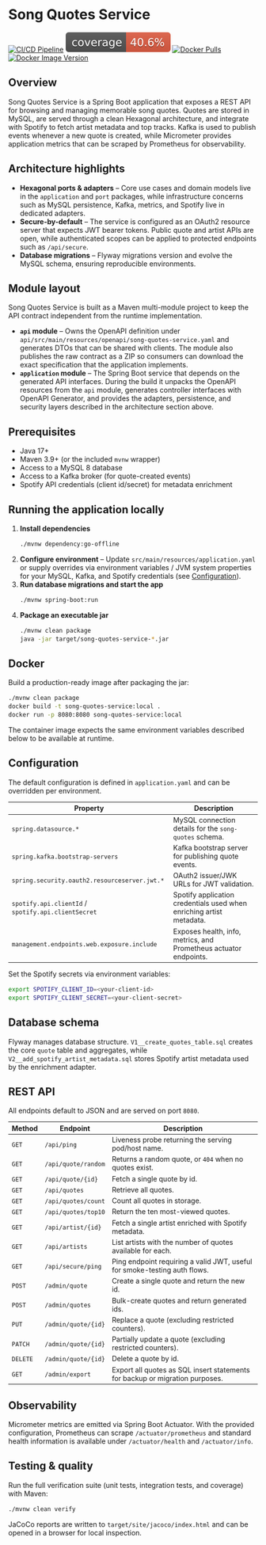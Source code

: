 # Song Quotes Service

[![CI/CD Pipeline](https://github.com/xavelo/song-quotes-service/actions/workflows/ci.yaml/badge.svg)](https://github.com/xavelo/song-quotes-service/actions/workflows/ci.yaml)
[![Coverage](.github/badges/jacoco.svg)](https://github.com/xavelo/song-quotes-service/actions/workflows/ci.yaml)
[![Docker Pulls](https://img.shields.io/docker/pulls/xavelo/song-quotes-service)](https://hub.docker.com/r/xavelo/song-quotes-service)
[![Docker Image Version](https://img.shields.io/docker/v/xavelo/song-quotes-service?sort=semver)](https://hub.docker.com/r/xavelo/song-quotes-service/tags)

## Overview

Song Quotes Service is a Spring Boot application that exposes a REST API for
browsing and managing memorable song quotes. Quotes are stored in MySQL, are
served through a clean Hexagonal architecture, and integrate with Spotify to
fetch artist metadata and top tracks. Kafka is used to publish events whenever a
new quote is created, while Micrometer provides application metrics that can be
scraped by Prometheus for observability.

## Architecture highlights

* **Hexagonal ports & adapters** – Core use cases and domain models live in the
  `application` and `port` packages, while infrastructure concerns such as MySQL
  persistence, Kafka, metrics, and Spotify live in dedicated adapters.
* **Secure-by-default** – The service is configured as an OAuth2 resource server
  that expects JWT bearer tokens. Public quote and artist APIs are open, while
  authenticated scopes can be applied to protected endpoints such as `/api/secure`.
* **Database migrations** – Flyway migrations version and evolve the MySQL
  schema, ensuring reproducible environments.

## Module layout

Song Quotes Service is built as a Maven multi-module project to keep the API
contract independent from the runtime implementation.

* **`api` module** – Owns the OpenAPI definition under
  `api/src/main/resources/openapi/song-quotes-service.yaml` and generates DTOs
  that can be shared with clients. The module also publishes the raw contract as
  a ZIP so consumers can download the exact specification that the application
  implements.
* **`application` module** – The Spring Boot service that depends on the
  generated API interfaces. During the build it unpacks the OpenAPI resources
  from the `api` module, generates controller interfaces with OpenAPI Generator,
  and provides the adapters, persistence, and security layers described in the
  architecture section above.

## Prerequisites

* Java 17+
* Maven 3.9+ (or the included `mvnw` wrapper)
* Access to a MySQL 8 database
* Access to a Kafka broker (for quote-created events)
* Spotify API credentials (client id/secret) for metadata enrichment

## Running the application locally

1. **Install dependencies**
   ```bash
   ./mvnw dependency:go-offline
   ```
2. **Configure environment** – Update `src/main/resources/application.yaml` or
   supply overrides via environment variables / JVM system properties for your
   MySQL, Kafka, and Spotify credentials (see [Configuration](#configuration)).
3. **Run database migrations and start the app**
   ```bash
   ./mvnw spring-boot:run
   ```
4. **Package an executable jar**
   ```bash
   ./mvnw clean package
   java -jar target/song-quotes-service-*.jar
   ```

## Docker

Build a production-ready image after packaging the jar:

```bash
./mvnw clean package
docker build -t song-quotes-service:local .
docker run -p 8080:8080 song-quotes-service:local
```

The container image expects the same environment variables described below to be
available at runtime.

## Configuration

The default configuration is defined in `application.yaml` and can be overridden
per environment.

| Property | Description |
| --- | --- |
| `spring.datasource.*` | MySQL connection details for the `song-quotes` schema. |
| `spring.kafka.bootstrap-servers` | Kafka bootstrap server for publishing quote events. |
| `spring.security.oauth2.resourceserver.jwt.*` | OAuth2 issuer/JWK URLs for JWT validation. |
| `spotify.api.clientId` / `spotify.api.clientSecret` | Spotify application credentials used when enriching artist metadata. |
| `management.endpoints.web.exposure.include` | Exposes health, info, metrics, and Prometheus actuator endpoints. |

Set the Spotify secrets via environment variables:

```bash
export SPOTIFY_CLIENT_ID=<your-client-id>
export SPOTIFY_CLIENT_SECRET=<your-client-secret>
```

## Database schema

Flyway manages database structure. `V1__create_quotes_table.sql` creates the core
`quote` table and aggregates, while `V2__add_spotify_artist_metadata.sql` stores
Spotify artist metadata used by the enrichment adapter.

## REST API

All endpoints default to JSON and are served on port `8080`.

| Method | Endpoint | Description |
| --- | --- | --- |
| `GET` | `/api/ping` | Liveness probe returning the serving pod/host name. |
| `GET` | `/api/quote/random` | Returns a random quote, or `404` when no quotes exist. |
| `GET` | `/api/quote/{id}` | Fetch a single quote by id. |
| `GET` | `/api/quotes` | Retrieve all quotes. |
| `GET` | `/api/quotes/count` | Count all quotes in storage. |
| `GET` | `/api/quotes/top10` | Return the ten most-viewed quotes. |
| `GET` | `/api/artist/{id}` | Fetch a single artist enriched with Spotify metadata. |
| `GET` | `/api/artists` | List artists with the number of quotes available for each. |
| `GET` | `/api/secure/ping` | Ping endpoint requiring a valid JWT, useful for smoke-testing auth flows. |
| `POST` | `/admin/quote` | Create a single quote and return the new id. |
| `POST` | `/admin/quotes` | Bulk-create quotes and return generated ids. |
| `PUT` | `/admin/quote/{id}` | Replace a quote (excluding restricted counters). |
| `PATCH` | `/admin/quote/{id}` | Partially update a quote (excluding restricted counters). |
| `DELETE` | `/admin/quote/{id}` | Delete a quote by id. |
| `GET` | `/admin/export` | Export all quotes as SQL insert statements for backup or migration purposes. |

## Observability

Micrometer metrics are emitted via Spring Boot Actuator. With the provided
configuration, Prometheus can scrape `/actuator/prometheus` and standard health
information is available under `/actuator/health` and `/actuator/info`.

## Testing & quality

Run the full verification suite (unit tests, integration tests, and coverage)
with Maven:

```bash
./mvnw clean verify
```

JaCoCo reports are written to `target/site/jacoco/index.html` and can be opened
in a browser for local inspection.

